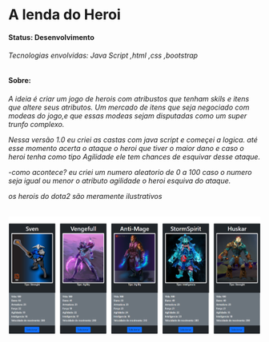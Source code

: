 <h1>A lenda do Heroi</h1>

<h4>Status: Desenvolvimento</h4>

<h6>Tecnologias envolvidas: Java Script ,html ,css ,bootstrap</h6>

<h4>Sobre:</h4>
<h6>A ideia é criar um jogo de herois com atribustos que tenham skils e itens que altere seus atributos.
Um mercado de itens que seja negociado com modeas do jogo,e que essas modeas sejam disputadas como um super trunfo complexo.


Nessa versão 1.0 eu criei as castas com java script e começei a logica. 
até esse momento acerta o ataque o heroi que tiver o maior dano e caso o heroi tenha como tipo Agilidade ele tem chances de esquivar desse ataque.

-como acontece?
eu criei um numero aleatorio de 0 a 100 caso o numero seja igual ou menor o atributo agilidade o heroi esquiva do ataque.

os herois do dota2 são meramente ilustrativos
</h6>

<img src="./assets/toReadme.png">

